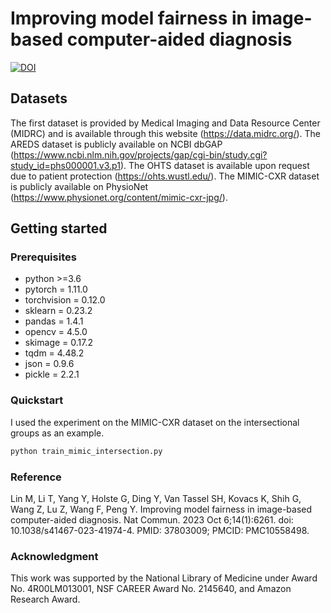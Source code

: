 # Improving model fairness in image-based computer-aided diagnosis

[![DOI](https://zenodo.org/badge/609991694.svg)](https://zenodo.org/badge/latestdoi/609991694)

## Datasets

The first dataset is provided by Medical Imaging and Data Resource Center (MIDRC) and is available through this website (https://data.midrc.org/). The AREDS dataset is publicly available on NCBI dbGAP (https://www.ncbi.nlm.nih.gov/projects/gap/cgi-bin/study.cgi?study_id=phs000001.v3.p1). The OHTS dataset is available upon request due to patient protection (https://ohts.wustl.edu/). The MIMIC-CXR dataset is publicly available on PhysioNet (https://www.physionet.org/content/mimic-cxr-jpg/).

## Getting started

### Prerequisites

* python >=3.6
* pytorch = 1.11.0
* torchvision = 0.12.0
* sklearn = 0.23.2
* pandas = 1.4.1
* opencv = 4.5.0
* skimage = 0.17.2
* tqdm = 4.48.2
* json = 0.9.6
* pickle = 2.2.1

### Quickstart

I used the experiment on the MIMIC-CXR dataset on the intersectional groups as an example.

```sh
python train_mimic_intersection.py
```

### Reference

Lin M, Li T, Yang Y, Holste G, Ding Y, Van Tassel SH, Kovacs K, Shih G, Wang Z, Lu Z, Wang F, Peng Y. Improving model fairness in image-based computer-aided diagnosis. Nat Commun. 2023 Oct 6;14(1):6261. doi: 10.1038/s41467-023-41974-4. PMID: 37803009; PMCID: PMC10558498.

### Acknowledgment

This work was supported by the National Library of Medicine under Award No. 4R00LM013001, NSF CAREER Award No. 2145640, and Amazon Research Award.

